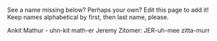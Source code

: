 See a name missing below? Perhaps your own? Edit this page to add it! Keep names alphabetical by first, then last name, please.

Ankit Mathur - uhn-kit math-er
Jeremy Zitomer: JER-uh-mee zitta-murr
